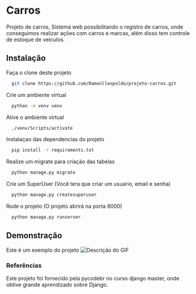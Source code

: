 # Carros
Projeto de carros, Sistema web possibilitando o registro de carros, onde conseguimos realizar ações com carros e marcas, além disso tem controle de estoque de veiculos.

## Instalação
Faça o clone deste projeto
```bash
  git clone https://github.com/Ramonlleopoldo/projeto-carros.git
```
Crie um ambiente virtual
```bash
  python -m venv venv
```
Ative o ambiente virtual
```bash
  ./venv/Scripts/activate
```
Instalaçao das dependencias do projeto
```bash
  pip install -r requirements.txt
```
Realize um migrate para criação das tabelas
```bash
  python manage.py migrate
```
Crie um SuperUser (Você tera que criar um usuario, email e senha)
```bash
  python manage.py createsuperuser
```
Rode o projeto (O projeto abrirá na porta 8000)
```bash
  python manage.py runserver
```

## Demonstração
Este é um exemplo do projeto
![Descrição do GIF](./files_readme/desktop.gif)

### Referências
Este projeto foi fornecido pela pycodebr no curso django master, onde obtive grande aprendizado sobre Django.
